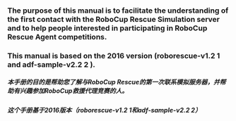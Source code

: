 ### The purpose of this manual is to facilitate the understanding of the first contact with the RoboCup Rescue Simulation server and to help people interested in participating in RoboCup Rescue Agent competitions.
### This manual is based on the 2016 version (roborescue-v1.2 1 and adf-sample-v2.2 2 ).

#####  本手册的目的是帮助您了解与RoboCup Rescue的第一次联系模拟服务器，并帮助有兴趣参加RoboCup救援代理竞赛的人。
#####  这个手册基于2016版本（roborescue-v1.2 1和adf-sample-v2.2 2）


